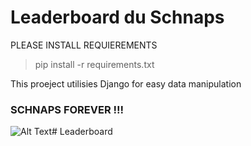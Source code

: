# Leaderboard du Schnaps

PLEASE INSTALL REQUIEREMENTS

> pip install -r requirements.txt

This proeject utilisies Django for easy data manipulation  

### SCHNAPS FOREVER !!!
![Alt Text](https://media.giphy.com/media/QBwUIE6HPsP2KJ83qd/giphy.gif)# Leaderboard

